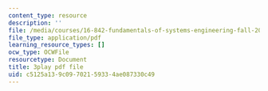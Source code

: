 ```yaml
---
content_type: resource
description: ''
file: /media/courses/16-842-fundamentals-of-systems-engineering-fall-2015/c5125a139c09702159334ae087330c49_7IqUQUic5cI.pdf
file_type: application/pdf
learning_resource_types: []
ocw_type: OCWFile
resourcetype: Document
title: 3play pdf file
uid: c5125a13-9c09-7021-5933-4ae087330c49
---
```

